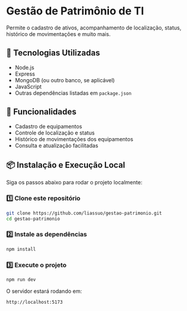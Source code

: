 
# Gestão de Patrimônio de TI

Permite o cadastro de ativos, acompanhamento de localização, status, histórico de movimentações e muito mais.

## 🔧 Tecnologias Utilizadas

- Node.js
- Express
- MongoDB (ou outro banco, se aplicável)
- JavaScript
- Outras dependências listadas em `package.json`

## 🚀 Funcionalidades

- Cadastro de equipamentos
- Controle de localização e status
- Histórico de movimentações dos equipamentos
- Consulta e atualização facilitadas

## 📦 Instalação e Execução Local

Siga os passos abaixo para rodar o projeto localmente:

### 1️⃣ Clone este repositório

```bash
git clone https://github.com/liassuo/gestao-patrimonio.git
cd gestao-patrimonio
```

### 2️⃣ Instale as dependências

```bash
npm install
```

### 3️⃣ Execute o projeto

```bash
npm run dev
```

O servidor estará rodando em:

```
http://localhost:5173
```
